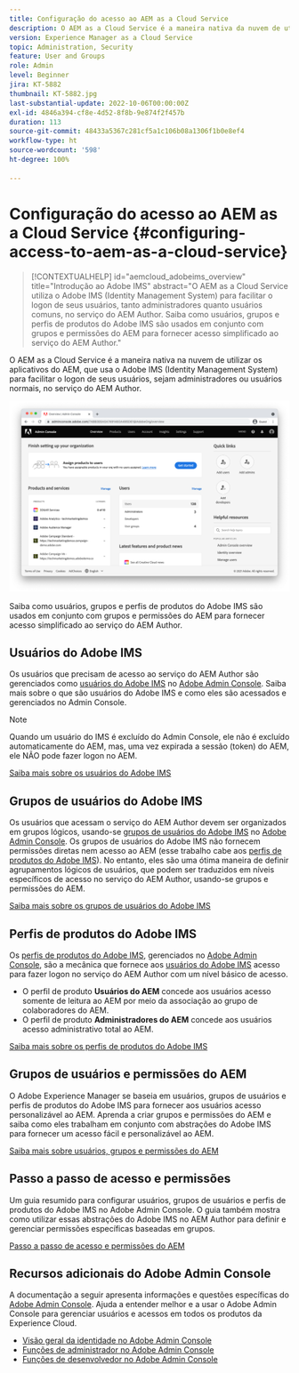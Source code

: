 ```yaml
---
title: Configuração do acesso ao AEM as a Cloud Service
description: O AEM as a Cloud Service é a maneira nativa da nuvem de utilizar os aplicativos do AEM, que usa o Adobe IMS (Identity Management System) para facilitar o logon de usuários, tanto administradores quanto usuários regulares, no serviço do AEM Author. Saiba como usuários, grupos de usuários e perfis de produtos do Adobe IMS são usados em conjunto com grupos e permissões do AEM para fornecer acesso específico ao AEM Author.
version: Experience Manager as a Cloud Service
topic: Administration, Security
feature: User and Groups
role: Admin
level: Beginner
jira: KT-5882
thumbnail: KT-5882.jpg
last-substantial-update: 2022-10-06T00:00:00Z
exl-id: 4846a394-cf8e-4d52-8f8b-9e874f2f457b
duration: 113
source-git-commit: 48433a5367c281cf5a1c106b08a1306f1b0e8ef4
workflow-type: ht
source-wordcount: '598'
ht-degree: 100%

---
```


# Configuração do acesso ao AEM as a Cloud Service {#configuring-access-to-aem-as-a-cloud-service}

>[!CONTEXTUALHELP]
>id="aemcloud_adobeims_overview"
>title="Introdução ao Adobe IMS"
>abstract="O AEM as a Cloud Service utiliza o Adobe IMS (Identity Management System) para facilitar o logon de seus usuários, tanto administradores quanto usuários comuns, no serviço do AEM Author. Saiba como usuários, grupos e perfis de produtos do Adobe IMS são usados em conjunto com grupos e permissões do AEM para fornecer acesso simplificado ao serviço do AEM Author."

O AEM as a Cloud Service é a maneira nativa na nuvem de utilizar os aplicativos do AEM, que usa o Adobe IMS (Identity Management System) para facilitar o logon de seus usuários, sejam administradores ou usuários normais, no serviço do AEM Author.

![Adobe Admin Console](./assets/hero.png)

Saiba como usuários, grupos e perfis de produtos do Adobe IMS são usados em conjunto com grupos e permissões do AEM para fornecer acesso simplificado ao serviço do AEM Author.

## Usuários do Adobe IMS

Os usuários que precisam de acesso ao serviço do AEM Author são gerenciados como [usuários do Adobe IMS](https://helpx.adobe.com/br/enterprise/using/set-up-identity.html) no [Adobe Admin Console](https://adminconsole.adobe.com). Saiba mais sobre o que são usuários do Adobe IMS e como eles são acessados e gerenciados no Admin Console.

>[!NOTE]
>
>Quando um usuário do IMS é excluído do Admin Console, ele não é excluído automaticamente do AEM, mas, uma vez expirada a sessão (token) do AEM, ele NÃO pode fazer logon no AEM.


[Saiba mais sobre os usuários do Adobe IMS](./adobe-ims-users.md)

## Grupos de usuários do Adobe IMS

Os usuários que acessam o serviço do AEM Author devem ser organizados em grupos lógicos, usando-se [grupos de usuários do Adobe IMS](https://helpx.adobe.com/br/enterprise/using/user-groups.html) no [Adobe Admin Console](https://adminconsole.adobe.com). Os grupos de usuários do Adobe IMS não fornecem permissões diretas nem acesso ao AEM (esse trabalho cabe aos [perfis de produtos do Adobe IMS](#adobe-ims-product-profiles)). No entanto, eles são uma ótima maneira de definir agrupamentos lógicos de usuários, que podem ser traduzidos em níveis específicos de acesso no serviço do AEM Author, usando-se grupos e permissões do AEM.

[Saiba mais sobre os grupos de usuários do Adobe IMS](./adobe-ims-user-groups.md)

## Perfis de produtos do Adobe IMS

Os [perfis de produtos do Adobe IMS](https://helpx.adobe.com/enterprise/using/manage-permissions-and-roles.html), gerenciados no [Adobe Admin Console](https://adminconsole.adobe.com), são a mecânica que fornece aos [usuários do Adobe IMS](#adobe-ims-users) acesso para fazer logon no serviço do AEM Author com um nível básico de acesso.

+ O perfil de produto __Usuários do AEM__ concede aos usuários acesso somente de leitura ao AEM por meio da associação ao grupo de colaboradores do AEM.
+ O perfil de produto __Administradores do AEM__ concede aos usuários acesso administrativo total ao AEM.

[Saiba mais sobre os perfis de produtos do Adobe IMS](./adobe-ims-product-profiles.md)

## Grupos de usuários e permissões do AEM

O Adobe Experience Manager se baseia em usuários, grupos de usuários e perfis de produtos do Adobe IMS para fornecer aos usuários acesso personalizável ao AEM. Aprenda a criar grupos e permissões do AEM e saiba como eles trabalham em conjunto com abstrações do Adobe IMS para fornecer um acesso fácil e personalizável ao AEM.

[Saiba mais sobre usuários, grupos e permissões do AEM](./aem-users-groups-and-permissions.md)

## Passo a passo de acesso e permissões

Um guia resumido para configurar usuários, grupos de usuários e perfis de produtos do Adobe IMS no Adobe Admin Console. O guia também mostra como utilizar essas abstrações do Adobe IMS no AEM Author para definir e gerenciar permissões específicas baseadas em grupos.

[Passo a passo de acesso e permissões do AEM](./walk-through.md)

## Recursos adicionais do Adobe Admin Console

A documentação a seguir apresenta informações e questões específicas do [Adobe Admin Console](https://adminconsole.adobe.com). Ajuda a entender melhor e a usar o Adobe Admin Console para gerenciar usuários e acessos em todos os produtos da Experience Cloud.

+ [Visão geral da identidade no Adobe Admin Console](https://helpx.adobe.com/br/enterprise/using/identity.html)
+ [Funções de administrador no Adobe Admin Console](https://helpx.adobe.com/enterprise/using/admin-roles.html)
+ [Funções de desenvolvedor no Adobe Admin Console](https://helpx.adobe.com/enterprise/using/manage-developers.html)

